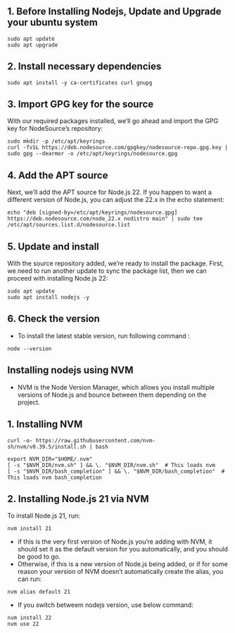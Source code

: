 ## 1. Before Installing Nodejs, Update and Upgrade your ubuntu system

```
sudo apt update
sudo apt upgrade
```
## 2. Install necessary dependencies

```
sudo apt install -y ca-certificates curl gnupg
```
## 3. Import GPG key for the source
With our required packages installed, we’ll go ahead and import the GPG key for NodeSource’s repository:
```
sudo mkdir -p /etc/apt/keyrings
curl -fsSL https://deb.nodesource.com/gpgkey/nodesource-repo.gpg.key | sudo gpg --dearmor -o /etc/apt/keyrings/nodesource.gpg
```
## 4. Add the APT source
Next, we’ll add the APT source for Node.js 22. If you happen to want a different version of Node.js, you can adjust the 22.x in the echo statement:
```
echo "deb [signed-by=/etc/apt/keyrings/nodesource.gpg] https://deb.nodesource.com/node_22.x nodistro main" | sudo tee /etc/apt/sources.list.d/nodesource.list
```

## 5. Update and install
With the source repository added, we’re ready to install the package. First, we need to run another update to sync the package list, then we can proceed with installing Node.js 22:
```
sudo apt update
sudo apt install nodejs -y
```

## 6. Check the version
- To install the latest stable version, run following command :
```
node --version
```

## Installing nodejs using NVM
- NVM is the Node Version Manager, which allows you install multiple versions of Node.js and bounce between them depending on the project.

## 1. Installing NVM

```
curl -o- https://raw.githubusercontent.com/nvm-sh/nvm/v0.39.5/install.sh | bash
```

```
export NVM_DIR="$HOME/.nvm"
[ -s "$NVM_DIR/nvm.sh" ] && \. "$NVM_DIR/nvm.sh"  # This loads nvm
[ -s "$NVM_DIR/bash_completion" ] && \. "$NVM_DIR/bash_completion"  # This loads nvm bash_completion
```

## 2. Installing Node.js 21 via NVM
To install Node.js 21, run:

```
nvm install 21
```

- if this is the very first version of Node.js you’re adding with NVM, it should set it as the default version for you automatically, and you should be good to go.
- Otherwise, if this is a new version of Node.js being added, or if for some reason your version of NVM doesn’t automatically create the alias, you can run:

```
nvm alias default 21
```

- If you switch betweem nodejs version, use below command:

```
nvm install 22
nvm use 22
```
